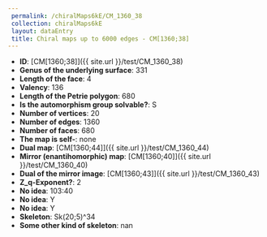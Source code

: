 ```yaml
--- 
 permalink: /chiralMaps6kE/CM_1360_38 
 collection: chiralMaps6kE
 layout: dataEntry
 title: Chiral maps up to 6000 edges - CM[1360;38]
---
```


- **ID**: [CM[1360;38]]({{ site.url }}/test/CM_1360_38)
- **Genus of the underlying surface**: 331
- **Length of the face**: 4
- **Valency**: 136
- **Length of the Petrie polygon**: 680
- **Is the automorphism group solvable?**: S
- **Number of vertices**: 20
- **Number of edges**: 1360
- **Number of faces**: 680
- **The map is self-**: none
- **Dual map**: [CM[1360;44]]({{ site.url }}/test/CM_1360_44)
- **Mirror (enantihomorphic) map**: [CM[1360;40]]({{ site.url }}/test/CM_1360_40)
- **Dual of the mirror image**: [CM[1360;43]]({{ site.url }}/test/CM_1360_43)
- **Z_q-Exponent?**: 2
- **No idea**:  103:40
- **No idea**: Y
- **No idea**: Y
- **Skeleton**: Sk(20;5)^34
- **Some other kind of skeleton**: nan
